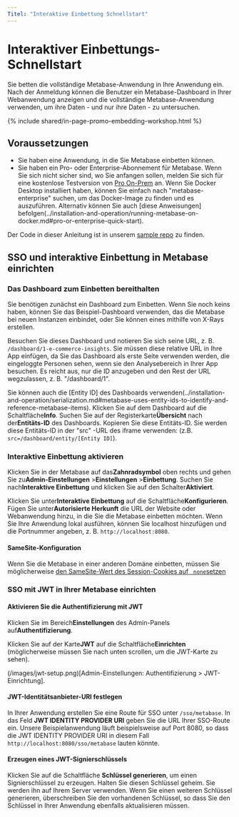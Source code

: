 ```yaml
---
Titel: "Interaktive Einbettung Schnellstart"
---
```



# Interaktiver Einbettungs-Schnellstart


Sie betten die vollständige Metabase-Anwendung in Ihre Anwendung ein. Nach der Anmeldung können die Benutzer ein Metabase-Dashboard in Ihrer Webanwendung anzeigen und die vollständige Metabase-Anwendung verwenden, um ihre Daten - und nur ihre Daten - zu untersuchen.


{% include shared/in-page-promo-embedding-workshop.html %}


## Voraussetzungen


- Sie haben eine Anwendung, in die Sie Metabase einbetten können.
- Sie haben ein Pro- oder Enterprise-Abonnement für Metabase. Wenn Sie sich nicht sicher sind, wo Sie anfangen sollen, melden Sie sich für eine kostenlose Testversion von [Pro On-Prem](https://store.metabase.com/checkout/embedding) an. Wenn Sie Docker Desktop installiert haben, können Sie einfach nach "metabase-enterprise" suchen, um das Docker-Image zu finden und es auszuführen. Alternativ können Sie auch [diese Anweisungen] befolgen(../installation-and-operation/running-metabase-on-docker.md#pro-or-enterprise-quick-start).


Der Code in dieser Anleitung ist in unserem [sample repo](https://github.com/metabase/metabase-nodejs-express-interactive-embedding-sample) zu finden.


## SSO und interaktive Einbettung in Metabase einrichten


### Das Dashboard zum Einbetten bereithalten


Sie benötigen zunächst ein Dashboard zum Einbetten. Wenn Sie noch keins haben, können Sie das Beispiel-Dashboard verwenden, das die Metabase bei neuen Instanzen einbindet, oder Sie können eines mithilfe von X-Rays erstellen.


Besuchen Sie dieses Dashboard und notieren Sie sich seine URL, z. B. `/dashboard/1-e-commerce-insights`. Sie müssen diese relative URL in Ihre App einfügen, da Sie das Dashboard als erste Seite verwenden werden, die eingeloggte Personen sehen, wenn sie den Analysebereich in Ihrer App besuchen. Es reicht aus, nur die ID anzugeben und den Rest der URL wegzulassen, z. B. "/dashboard/1".


Sie können auch die [Entity ID] des Dashboards verwenden(../installation-and-operation/serialization.md#metabase-uses-entity-ids-to-identify-and-reference-metabase-items). Klicken Sie auf dem Dashboard auf die Schaltfläche**Info**. Suchen Sie auf der Registerkarte**Übersicht** nach der**Entitäts-ID** des Dashboards. Kopieren Sie diese Entitäts-ID. Sie werden diese Entitäts-ID in der "src" -URL des iframe verwenden: (z.B. `src=/dashboard/entity/[Entity ID]`).


### Interaktive Einbettung aktivieren


Klicken Sie in der Metabase auf das**Zahnradsymbol** oben rechts und gehen Sie zu**Admin-Einstellungen** >**Einstellungen** >**Einbettung**. Suchen Sie nach**Interaktive Einbettung** und klicken Sie auf den Schalter**Aktiviert**.


Klicken Sie unter**Interaktive Einbettung** auf die Schaltfläche**Konfigurieren**. Fügen Sie unter**Autorisierte Herkunft** die URL der Website oder Webanwendung hinzu, in die Sie die Metabase einbetten möchten. Wenn Sie Ihre Anwendung lokal ausführen, können Sie localhost hinzufügen und die Portnummer angeben, z. B. `http://localhost:8080`.


#### SameSite-Konfiguration


Wenn Sie die Metabase in einer anderen Domäne einbetten, müssen Sie möglicherweise [den SameSite-Wert des Session-Cookies auf ` none`setzen ](./interactive-embedding.md#embedding-metabase-in-a-different-domain)


### SSO mit JWT in Ihrer Metabase einrichten


#### Aktivieren Sie die Authentifizierung mit JWT


Klicken Sie im Bereich**Einstellungen** des Admin-Panels auf**Authentifizierung**.


Klicken Sie auf der Karte**JWT** auf die Schaltfläche**Einrichten** (möglicherweise müssen Sie nach unten scrollen, um die JWT-Karte zu sehen).


(/images/jwt-setup.png)[Admin-Einstellungen: Authentifizierung > JWT-Einrichtung].


#### JWT-Identitätsanbieter-URI festlegen


In Ihrer Anwendung erstellen Sie eine Route für SSO unter `/sso/metabase`. In das Feld **JWT IDENTITY PROVIDER URI** geben Sie die URL Ihrer SSO-Route ein. Unsere Beispielanwendung läuft beispielsweise auf Port 8080, so dass die JWT IDENTITY PROVIDER URI in diesem Fall `http://localhost:8080/sso/metabase` lauten könnte.


#### Erzeugen eines JWT-Signierschlüssels


Klicken Sie auf die Schaltfläche **Schlüssel generieren**, um einen Signierschlüssel zu erzeugen. Halten Sie diesen Schlüssel geheim. Sie werden ihn auf Ihrem Server verwenden. Wenn Sie einen weiteren Schlüssel generieren, überschreiben Sie den vorhandenen Schlüssel, so dass Sie den Schlüssel in Ihrer Anwendung ebenfalls aktualisieren müssen.

